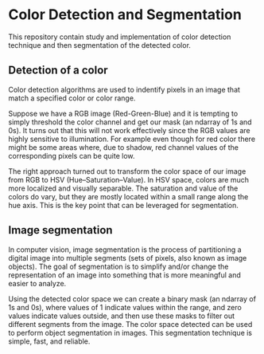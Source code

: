 # Color Detection and Segmentation

This repository contain study and implementation of color detection technique and then segmentation of the detected color.

## Detection of a color

Color detection algorithms are used to indentify pixels in an image that match a specified color or color range.

Suppose we have a RGB image (Red-Green-Blue) and it is tempting to simply threshold the color channel and get our mask (an ndarray of 1s and 0s). It turns out that this will not work effectively since the RGB values are highly sensitive to illumination. For example even though for red color there might be some areas where, due to shadow, red channel values of the corresponding pixels can be quite low. 

The right approach turned out to transform the color space of our image from RGB to HSV (Hue–Saturation–Value). In HSV space, colors are much more localized and visually separable. The saturation and value of the colors do vary, but they are mostly located within a small range along the hue axis. This is the key point that can be leveraged for segmentation.

## Image segmentation

In computer vision, image segmentation is the process of partitioning a digital image into multiple segments (sets of pixels, also known as image objects). The goal of segmentation is to simplify and/or change the representation of an image into something that is more meaningful and easier to analyze.

Using the detected color space we can create a binary mask (an ndarray of 1s and 0s), where values of 1 indicate values within the range, and zero values indicate values outside, and then use these masks to filter out different segments from the image. The color space detected can be used to perform object segmentation in images. This segmentation technique is simple, fast, and reliable.
